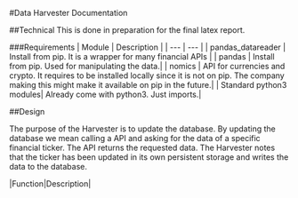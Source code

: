 #Data Harvester Documentation



##Technical
This is done in preparation for the final latex report.

###Requirements 
| Module | Description |
| ---         | ---                |
| pandas_datareader | Install from pip. It is a wrapper for many financial 	 APIs |
| pandas | Install from pip. Used for manipulating the data.|
| nomics | API for currencies and crypto. It requires to be installed locally since it is not on pip. The company making this might make it available on pip in the future.|
| Standard python3 modules| Already come with python3.  Just imports.|


##Design 

The purpose of the Harvester is to update the database. By updating the database we mean calling a API and asking for the data of a specific financial ticker. The API returns the requested data. The Harvester notes that the ticker has been updated in its own persistent storage and writes the data to the database.


|Function|Description|